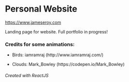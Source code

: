 <h1>Personal Website</h1>
<a href="https://www.jameseroy.com">https://www.jameseroy.com</a>
<p>Landing page for website. Full portfolio in progress!</p>

<h3>Credits for some animations:</h3>
<ul>
  <li>
    <p>Birds: iamramraj (http://www.iamramraj.com/)</p>
  </li>
  <li>
    <p>Clouds: Mark_Bowley (https://codepen.io/Mark_Bowley)</p>
  </li>
</ul>

<h6>Created with ReactJS</h6>
